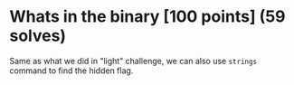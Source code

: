 # Whats in the binary [100 points] (59 solves)
Same as what we did in "light" challenge, we can also use `strings` command to find the hidden flag.